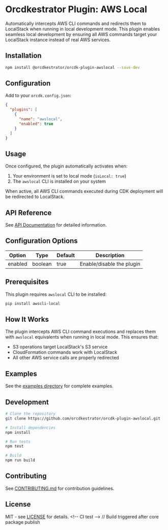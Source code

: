 # Orcdkestrator Plugin: AWS Local

Automatically intercepts AWS CLI commands and redirects them to LocalStack when running in local development mode. This plugin enables seamless local development by ensuring all AWS commands target your LocalStack instance instead of real AWS services.

## Installation

```bash
npm install @orcdkestrator/orcdk-plugin-awslocal --save-dev
```

## Configuration

Add to your `orcdk.config.json`:

```json
{
  "plugins": [
    {
      "name": "awslocal",
      "enabled": true
    }
  ]
}
```

## Usage

Once configured, the plugin automatically activates when:
1. Your environment is set to local mode (`isLocal: true`)
2. The `awslocal` CLI is installed on your system

When active, all AWS CLI commands executed during CDK deployment will be redirected to LocalStack.

## API Reference

See [API Documentation](docs/api.md) for detailed information.

## Configuration Options

| Option | Type | Default | Description |
|--------|------|---------|-------------|
| enabled | boolean | true | Enable/disable the plugin |

## Prerequisites

This plugin requires `awslocal` CLI to be installed:

```bash
pip install awscli-local
```

## How It Works

The plugin intercepts AWS CLI command executions and replaces them with `awslocal` equivalents when running in local mode. This ensures that:
- S3 operations target LocalStack's S3 service
- CloudFormation commands work with LocalStack
- All other AWS service calls are properly redirected

## Examples

See the [examples directory](docs/examples/) for complete examples.

## Development

```bash
# Clone the repository
git clone https://github.com/orcdkestrator/orcdk-plugin-awslocal.git

# Install dependencies
npm install

# Run tests
npm test

# Build
npm run build
```

## Contributing

See [CONTRIBUTING.md](CONTRIBUTING.md) for contribution guidelines.

## License

MIT - see [LICENSE](LICENSE) for details.
<\!-- CI test -->
// Build triggered after core package publish
